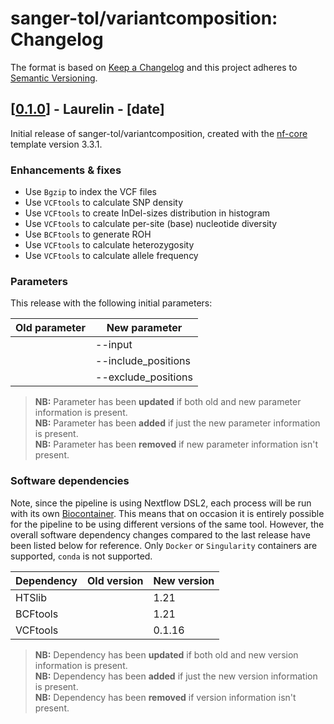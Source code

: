 # sanger-tol/variantcomposition: Changelog

The format is based on [Keep a Changelog](https://keepachangelog.com/en/1.0.0/)
and this project adheres to [Semantic Versioning](https://semver.org/spec/v2.0.0.html).

## [[0.1.0](https://github.com/sanger-tol/variantcomposition/releases/tag/0.1.0)] - Laurelin - [date]

<!-- Can we use plants' name in Tolkein's world to name the releases? :)
Laurelin was one of the two trees of Valinor, the other being Telperion.
These trees, a gold tree and a silver tree respectively, brought light to the lands before the creation of the Sun and Moon.
-->

Initial release of sanger-tol/variantcomposition, created with the [nf-core](https://nf-co.re/) template version 3.3.1.

### Enhancements & fixes

- Use `Bgzip` to index the VCF files
- Use `VCFtools` to calculate SNP density
- Use `VCFtools` to create InDel-sizes distribution in histogram
- Use `VCFtools` to calculate per-site (base) nucleotide diversity
- Use `BCFtools` to generate ROH
- Use `VCFtools` to calculate heterozygosity
- Use `VCFtools` to calculate allele frequency

### Parameters

This release with the following initial parameters:

| Old parameter | New parameter       |
| ------------- | ------------------- |
|               | --input             |
|               | --include_positions |
|               | --exclude_positions |

> **NB:** Parameter has been **updated** if both old and new parameter information is present. </br> **NB:** Parameter has been **added** if just the new parameter information is present. </br> **NB:** Parameter has been **removed** if new parameter information isn't present.

### Software dependencies

Note, since the pipeline is using Nextflow DSL2, each process will be run with its own [Biocontainer](https://biocontainers.pro/#/registry). This means that on occasion it is entirely possible for the pipeline to be using different versions of the same tool. However, the overall software dependency changes compared to the last release have been listed below for reference. Only `Docker` or `Singularity` containers are supported, `conda` is not supported.

| Dependency | Old version | New version |
| ---------- | ----------- | ----------- |
| HTSlib     |             | 1.21        |
| BCFtools   |             | 1.21        |
| VCFtools   |             | 0.1.16      |

<!-- Bgzip and BCFtools are part of SAMtools -->

> **NB:** Dependency has been **updated** if both old and new version information is present. </br> **NB:** Dependency has been **added** if just the new version information is present. </br> **NB:** Dependency has been **removed** if version information isn't present.
